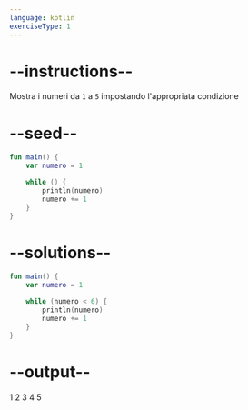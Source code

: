 ```yaml
---
language: kotlin
exerciseType: 1
---
```


# --instructions--

Mostra i numeri da `1` a `5` impostando l'appropriata condizione

# --seed--

```kotlin
fun main() {
    var numero = 1

    while () {
        println(numero)
        numero += 1
    }
}
```

# --solutions--

```kotlin
fun main() {
    var numero = 1

    while (numero < 6) {
        println(numero)
        numero += 1
    }
}
```

# --output--

1
2
3
4
5

